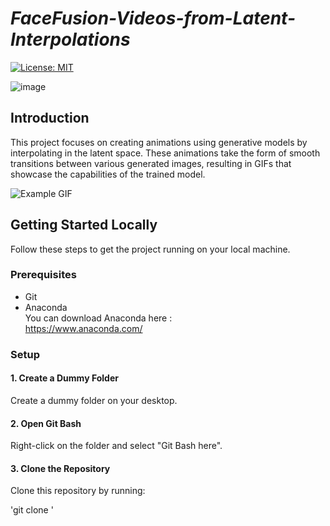 # *FaceFusion-Videos-from-Latent-Interpolations*
[![License: MIT](https://img.shields.io/badge/License-MIT-yellow.svg)](https://opensource.org/licenses/MIT)



![image](https://img.shields.io/badge/Python-FFD43B?style=for-the-badge&logo=python&logoColor=blue)


## Introduction
This project focuses on creating animations using generative models by interpolating in the latent space. These animations take the form of smooth transitions between various generated images, resulting in GIFs that showcase the capabilities of the trained model.

![Example GIF](Link_to_Your_GIF)

## Getting Started Locally
Follow these steps to get the project running on your local machine.

### Prerequisites
- Git
- Anaconda <br>
  You can download Anaconda here :<br>
  https://www.anaconda.com/

### Setup

#### 1. Create a Dummy Folder

Create a dummy folder on your desktop.

#### 2. Open Git Bash

Right-click on the folder and select "Git Bash here".

#### 3. Clone the Repository

Clone this repository by running:

'git clone '


